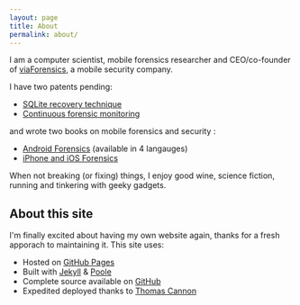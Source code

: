 ```yaml
---
layout: page
title: About
permalink: about/
---
```


I am a computer scientist, mobile forensics researcher and CEO/co-founder of [viaForensics](https://viaforensics.com/), a mobile security company. 

I have two patents pending:

 * [SQLite recovery technique](https://www.google.com/patents/US20120310895)
 * [Continuous forensic monitoring](https://www.google.com/patents/WO2012103236A1)

and wrote two books on mobile forensics and security :

 * [Android Forensics](http://www.amazon.com/Android-Forensics-Investigation-Analysis-Security/dp/1597496510/)  (available in 4 langauges)
 * [iPhone and iOS Forensics](http://www.amazon.com/iPhone-iOS-Forensics-Investigation-Analysis/dp/1597496596/)

When not breaking (or fixing) things, I enjoy good wine, science fiction, running and tinkering with geeky gadgets.

## About this site

I'm finally excited about having my own website again, thanks for a fresh apporach to maintaining it.  This site uses:

* Hosted on [GitHub Pages](https://pages.github.com)
* Built with [Jekyll](http://jekyllrb.com) & [Poole](https://github.com/poole)
* Complete source available on [GitHub](https://github.com/ahoog42/ahoog42.github.io)
* Expedited deployed thanks to [Thomas Cannon](http://thomascannon.net)
